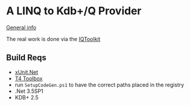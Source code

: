 ﻿# A LINQ to Kdb+/Q Provider

[General info](http://weblogs.asp.net/sweinstein/archive/tags/Kdb_2B00_/default.aspx)

The real work is done via the [IQToolkit](http://www.codeplex.com/IQToolkit)

## Build Reqs

* [xUnit.Net](http://www.codeplex.com/xunit)
* [T4 Toolbox](http://www.codeplex.com/t4toolbox)
 * run `SetupCodeGen.ps1` to have the correct paths placed in the registry
* .Net 3.5SP1 
* KDB+ 2.5

